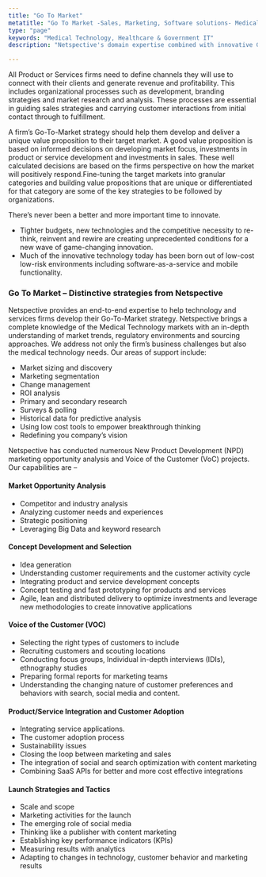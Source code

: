 ```yaml
---
title: "Go To Market"
metatitle: "Go To Market -Sales, Marketing, Software solutions- Medical Technology"
type: "page"
keywords: "Medical Technology, Healthcare & Government IT"
description: "Netspective's domain expertise combined with innovative Go To Market strategies delivers unique value propositions for the Medical Technology markets"

---
```

All Product or Services firms need to define channels they will use to connect with their clients and generate revenue and profitability. This includes organizational processes such as development, branding strategies and market research and analysis. These processes are essential in guiding sales strategies and carrying customer interactions from initial contact through to fulfillment.

A firm’s Go-To-Market strategy should help them develop and deliver a unique value proposition to their target market. A good value proposition is based on informed decisions on developing market focus, investments in product or service development and investments in sales. These well calculated decisions are based on the firms perspective on how the market will positively respond.Fine-tuning the target markets into granular categories and building value propositions that are unique or differentiated for that category are some of the key strategies to be followed by organizations.

There’s never been a better and more important time to innovate.

  * Tighter budgets, new technologies and the competitive necessity to re-think, reinvent and rewire are creating unprecedented conditions for a new wave of game-changing innovation.
  * Much of the innovative technology today has been born out of low-cost low-risk environments including software-as-a-service and mobile functionality.  

### Go To Market – Distinctive strategies from Netspective

Netspective provides an end-to-end expertise to help technology and services firms develop their Go-To-Market strategy. Netspective brings a complete knowledge of the Medical Technology markets with an in-depth understanding of market trends, regulatory environments and sourcing approaches. We address not only the firm’s business challenges but also the medical technology needs. Our areas of support include:

  * Market sizing and discovery
  * Marketing segmentation
  * Change management
  * ROI analysis
  * Primary and secondary research
  * Surveys & polling
  * Historical data for predictive analysis
  * Using low cost tools to empower breakthrough thinking
  * Redefining you company’s vision

Netspective has conducted numerous New Product Development (NPD) marketing opportunity analysis and Voice of the Customer (VoC) projects. Our capabilities are –

#### Market Opportunity Analysis
  * Competitor and industry analysis
  * Analyzing customer needs and experiences
  * Strategic positioning
  * Leveraging Big Data and keyword research

#### Concept Development and Selection
  * Idea generation
  * Understanding customer requirements and the customer activity cycle
  * Integrating product and service development concepts
  * Concept testing and fast prototyping for products and services
  * Agile, lean and distributed delivery to optimize investments and leverage new methodologies to create innovative applications

#### Voice of the Customer (VOC)
  * Selecting the right types of customers to include
  * Recruiting customers and scouting locations
  * Conducting focus groups, Individual in-depth interviews (IDIs), ethnography studies
  * Preparing formal reports for marketing teams
  * Understanding the changing nature of customer preferences and behaviors with search, social media and content.

#### Product/Service Integration and Customer Adoption

  * Integrating service applications.
  * The customer adoption process
  * Sustainability issues
  * Closing the loop between marketing and sales
  * The integration of social and search optimization with content marketing
  * Combining SaaS APIs for better and more cost effective integrations

#### Launch Strategies and Tactics

  * Scale and scope
  *  Marketing activities for the launch
  * The emerging role of social media
  * Thinking like a publisher with content marketing
  * Establishing key performance indicators (KPIs)
  * Measuring results with analytics
  * Adapting to changes in technology, customer behavior and marketing results

